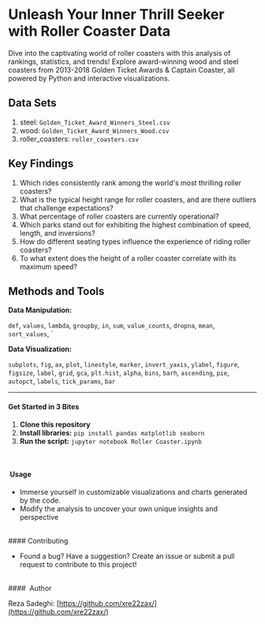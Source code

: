 # Unleash Your Inner Thrill Seeker with Roller Coaster Data

Dive into the captivating world of roller coasters with this analysis of rankings, statistics, and trends! Explore  award-winning wood and steel coasters from 2013-2018 Golden Ticket Awards & Captain Coaster, all powered by Python and interactive visualizations.


## Data Sets

1. steel: `Golden_Ticket_Award_Winners_Steel.csv`
2. wood: `Golden_Ticket_Award_Winners_Wood.csv`
3. roller_coasters: `roller_coasters.csv`



## Key Findings

1.	Which rides consistently rank among the world's most thrilling roller coasters?
2.	What is the typical height range for roller coasters, and are there outliers that challenge expectations?
3.	What percentage of roller coasters are currently operational?
4.	Which parks stand out for exhibiting the highest combination of speed, length, and inversions?
5.	How do different seating types influence the experience of riding roller coasters?
6.	To what extent does the height of a roller coaster correlate with its maximum speed?


##  Methods and Tools

__Data Manipulation:__

`def`, `values`, `lambda`, `groupby`, `in`, `sum`, `value_counts`, `dropna`, `mean`, `sort_values`, `


**Data Visualization:**

`subplots`, `fig`, `ax`, `plot`, `linestyle`, `marker`, `invert_yaxis`, `ylabel`, `figure`, `figsize`, `label`, `grid`, `gca`, `plt.hist`, `alpha`, `bins`, `barh`, `ascending`, `pie`, `autopct`, `labels`, `tick_params`, `bar`

---

####  Get Started in 3 Bites

1. **Clone this repository**
2. **Install libraries:** `pip install pandas matplotlib seaborn`
3. **Run the script:** `jupyter notebook Roller Coaster.ipynb`

</br>

#### ️ Usage

- Immerse yourself in customizable visualizations and charts generated by the code.
- Modify the analysis to uncover your own unique insights and perspective
</br>
#### Contributing

- Found a bug? Have a suggestion? Create an issue or submit a pull request to contribute to this project!
</br>
#### ‍ Author

Reza Sadeghi: [https://github.com/xre22zax/](https://github.com/xre22zax/)
